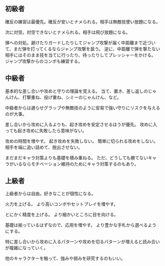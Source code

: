 ## 初級者

確反の練習は最優先。確反が安いとナメられる。相手は無敵技使い放題になる。

次に対空。対空できないとナメられる。相手は飛び放題になる。

弾への対処。避けたりガードしたりしてジャンプ攻撃が届く中距離まで近づいて、まだ弾を打ってくるならジャンプ攻撃を狙う。
逆に、中距離で弾を撃たない相手にはそのまま技を当てに行ったり、待ったりしてプレッシャーをかける。
ジャンプ攻撃からのコンボも練習する。

## 中級者

基本的な差し合いや攻めと守りの理論を覚える。
当て、置き、差し返しのじゃんけん、打撃重ね、投げ重ね、シミーのじゃんけん、など。

中級者からは遅らせグラップや無敵技のように安易で強い守りにリスクを与えるのが大事。

差し合いから攻めに入るよりも、起き攻めを安定させるほうが優先。
攻めに入っても起き攻めに失敗したら意味がない。

攻めの時間を増やす。
起き攻めを失敗しない。
簡単に切られる攻めをしない。
相手を端に追い詰めて、脱出させない。

まだまだキャラ対策よりも基礎を積み重ねる。
ただ、どうしても勝てないキャラがいるならモチベーション維持のためにキャラ対策するのもあり。

## 上級者

上級者からは自由。好きなことが個性になる。

火力を上げる。
より高いコンボやセットプレイを増やす。

とにかく精度を上げる。
より細かいところに目を向ける。

基礎は揃っているはずなので、応用を増やす。
より豊かな手札から選べるようにする。

特に差し合いから攻めに入るパターンや攻めを切るパターンが増えると読み合いが複雑になっていく。

他のキャラクターを触って、強みや弱みを研究するのもいい。
